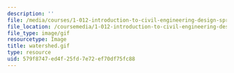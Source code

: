 ```yaml
---
description: ''
file: /media/courses/1-012-introduction-to-civil-engineering-design-spring-2002/579f8747ed4f25fd7e72ef70df75fc88_watershed.gif
file_location: /coursemedia/1-012-introduction-to-civil-engineering-design-spring-2002/579f8747ed4f25fd7e72ef70df75fc88_watershed.gif
file_type: image/gif
resourcetype: Image
title: watershed.gif
type: resource
uid: 579f8747-ed4f-25fd-7e72-ef70df75fc88
---
```

